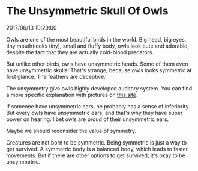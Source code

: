 # The Unsymmetric Skull Of Owls
2017/06/13 10:29:00


Owls are one of the most beautiful birds in the world. Big head, big eyes, tiny mouth(looks tiny), small and fluffy body, owls look cute and adorable, despite the fact that they are actually cold-blood predators.

But unlike other birds, owls have unsymmetric heads. Some of them even have unsymmetric skulls! That's strange, because owls looks symmetric at first glance. The feathers are deceptive.

The unsymmetry give owls highly developed auditory system. You can find a more specific explanation with pictures on [this site][info].

If someone have unsymmetric ears, he probably has a sense of inferiority. But every owls have unsymmetric ears, and that's why they have super power on hearing. I bet owls are proud of their unsymmetric ears.

Maybe we should reconsider the value of symmetry.

Creatures are not born to be symmetric. Being symmetric is just a way to get survived. A symmetric body is a balanced body, which leads to faster movements. But if there are other options to get survived, it's okay to be unsymmetric.


[info]: http://www.owlpages.com/owls/articles.php?a=6

